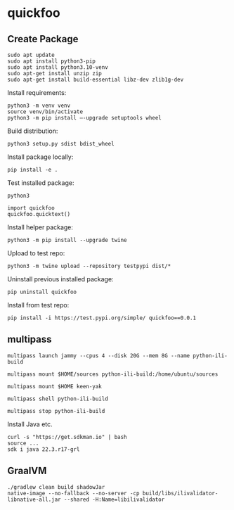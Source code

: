 # quickfoo

## Create Package

```
sudo apt update
sudo apt install python3-pip
sudo apt install python3.10-venv
sudo apt-get install unzip zip
sudo apt-get install build-essential libz-dev zlib1g-dev
```

Install requirements:
```
python3 -m venv venv
source venv/bin/activate
python3 -m pip install –-upgrade setuptools wheel
```

Build distribution:
```
python3 setup.py sdist bdist_wheel
```

Install package locally:
```
pip install -e .
```

Test installed package:
```
python3

import quickfoo
quickfoo.quicktext()
```

Install helper package:
```
python3 -m pip install --upgrade twine
```

Upload to test repo:
```
python3 -m twine upload --repository testpypi dist/*
```

Uninstall previous installed package:
```
pip uninstall quickfoo
```

Install from test repo:
```
pip install -i https://test.pypi.org/simple/ quickfoo==0.0.1
```

## multipass

```
multipass launch jammy --cpus 4 --disk 20G --mem 8G --name python-ili-build
```

```
multipass mount $HOME/sources python-ili-build:/home/ubuntu/sources
```

```
multipass mount $HOME keen-yak
```

```
multipass shell python-ili-build
```

```
multipass stop python-ili-build
```

Install Java etc.
```
curl -s "https://get.sdkman.io" | bash
source ...
sdk i java 22.3.r17-grl
```

## GraalVM

```
./gradlew clean build shadowJar
native-image --no-fallback --no-server -cp build/libs/ilivalidator-libnative-all.jar --shared -H:Name=libilivalidator
```